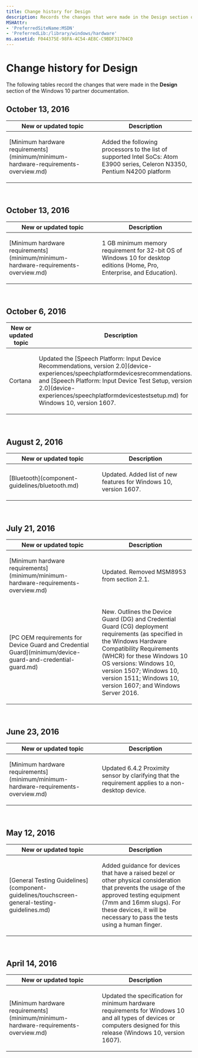 ```yaml
---
title: Change history for Design
description: Records the changes that were made in the Design section of the Windows 10 partner documentation.
MSHAttr:
- 'PreferredSiteName:MSDN'
- 'PreferredLib:/library/windows/hardware'
ms.assetid: F044375E-98FA-4C54-AE8C-C9BDF31704C0
---
```


# Change history for Design


The following tables record the changes that were made in the **Design** section of the Windows 10 partner documentation.

## October 13, 2016


<table>
<colgroup>
<col width="50%" />
<col width="50%" />
</colgroup>
<thead>
<tr class="header">
<th>New or updated topic</th>
<th>Description</th>
</tr>
</thead>
<tbody>
<tr class="odd">
<td><p>[Minimum hardware requirements](minimum/minimum-hardware-requirements-overview.md)</p></td>
<td><p>Added the following processors to the list of supported Intel SoCs: Atom E3900 series, Celeron N3350, Pentium N4200 platform</p></td>
</tr>
</tbody>
</table>

 

## October 13, 2016


<table>
<colgroup>
<col width="50%" />
<col width="50%" />
</colgroup>
<thead>
<tr class="header">
<th>New or updated topic</th>
<th>Description</th>
</tr>
</thead>
<tbody>
<tr class="odd">
<td><p>[Minimum hardware requirements](minimum/minimum-hardware-requirements-overview.md)</p></td>
<td><p>1 GB minimum memory requirement for 32-bit OS of Windows 10 for desktop editions (Home, Pro, Enterprise, and Education).</p></td>
</tr>
</tbody>
</table>

 

## October 6, 2016


<table>
<colgroup>
<col width="50%" />
<col width="50%" />
</colgroup>
<thead>
<tr class="header">
<th>New or updated topic</th>
<th>Description</th>
</tr>
</thead>
<tbody>
<tr class="odd">
<td><p>Cortana</p></td>
<td><p>Updated the [Speech Platform: Input Device Recommendations, version 2.0](device-experiences/speechplatformdevicesrecommendations.md) and [Speech Platform: Input Device Test Setup, version 2.0](device-experiences/speechplatformdevicestestsetup.md) for Windows 10, version 1607.</p></td>
</tr>
</tbody>
</table>

 

## August 2, 2016


<table>
<colgroup>
<col width="50%" />
<col width="50%" />
</colgroup>
<thead>
<tr class="header">
<th>New or updated topic</th>
<th>Description</th>
</tr>
</thead>
<tbody>
<tr class="odd">
<td><p>[Bluetooth](component-guidelines/bluetooth.md)</p></td>
<td><p>Updated. Added list of new features for Windows 10, version 1607.</p></td>
</tr>
</tbody>
</table>

 

## July 21, 2016


<table>
<colgroup>
<col width="50%" />
<col width="50%" />
</colgroup>
<thead>
<tr class="header">
<th>New or updated topic</th>
<th>Description</th>
</tr>
</thead>
<tbody>
<tr class="odd">
<td><p>[Minimum hardware requirements](minimum/minimum-hardware-requirements-overview.md)</p></td>
<td><p>Updated. Removed MSM8953 from section 2.1.</p></td>
</tr>
<tr class="even">
<td><p>[PC OEM requirements for Device Guard and Credential Guard](minimum/device-guard-and-credential-guard.md)</p></td>
<td><p>New. Outlines the Device Guard (DG) and Credential Guard (CG) deployment requirements (as specified in the Windows Hardware Compatibility Requirements (WHCR) for these Windows 10 OS versions: Windows 10, version 1507; Windows 10, version 1511; Windows 10, version 1607; and Windows Server 2016.</p></td>
</tr>
</tbody>
</table>

 

## June 23, 2016


<table>
<colgroup>
<col width="50%" />
<col width="50%" />
</colgroup>
<thead>
<tr class="header">
<th>New or updated topic</th>
<th>Description</th>
</tr>
</thead>
<tbody>
<tr class="odd">
<td><p>[Minimum hardware requirements](minimum/minimum-hardware-requirements-overview.md)</p></td>
<td><p>Updated 6.4.2 Proximity sensor by clarifying that the requirement applies to a non-desktop device.</p></td>
</tr>
</tbody>
</table>

 

## May 12, 2016


<table>
<colgroup>
<col width="50%" />
<col width="50%" />
</colgroup>
<thead>
<tr class="header">
<th>New or updated topic</th>
<th>Description</th>
</tr>
</thead>
<tbody>
<tr class="odd">
<td><p>[General Testing Guidelines](component-guidelines/touchscreen-general-testing-guidelines.md)</p></td>
<td><p>Added guidance for devices that have a raised bezel or other physical consideration that prevents the usage of the approved testing equipment (7mm and 16mm slugs). For these devices, it will be necessary to pass the tests using a human finger.</p></td>
</tr>
</tbody>
</table>

 

## April 14, 2016


<table>
<colgroup>
<col width="50%" />
<col width="50%" />
</colgroup>
<thead>
<tr class="header">
<th>New or updated topic</th>
<th>Description</th>
</tr>
</thead>
<tbody>
<tr class="odd">
<td><p>[Minimum hardware requirements](minimum/minimum-hardware-requirements-overview.md)</p></td>
<td><p>Updated the specification for minimum hardware requirements for Windows 10 and all types of devices or computers designed for this release (Windows 10, version 1607).</p></td>
</tr>
</tbody>
</table>